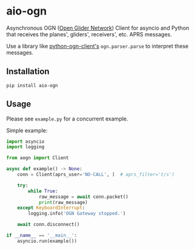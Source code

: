 # aio-ogn

Asynchronous OGN ([Open Glider Network](http://wiki.glidernet.org/)) Client for asyncio and Python that receives the 
planes', gliders', receivers', etc. APRS messages.

Use a library like [python-ogn-client's](https://github.com/glidernet/python-ogn-client) `ogn.parser.parse` to interpret these messages.


## Installation

```
pip install aio-ogn
```

## Usage

Please see `example.py` for a concurrent example.

Simple example:

```python
import asyncio
import logging

from aogn import Client

async def example() -> None:
    conn = Client(aprs_user='NO-CALL', )  # aprs_filter='t/s')

    try:
        while True:
            raw_message = await conn.packet()
            print(raw_message)
    except KeyboardInterrupt:
        logging.info('OGN Gateway stopped.')

    await conn.disconnect()

if __name__ == '__main__':
    asyncio.run(example())
```
